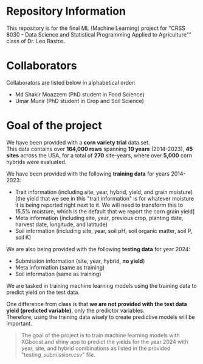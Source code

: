 # Repository Information

This repository is for the final ML (Machine Learning) project for "CRSS 8030 - Data Science and Statistical Programming Applied to Agriculture"" class of Dr. Leo Bastos.


# Collaborators

Collaborators are listed below in alphabetical order:

- Md Shakir Moazzem (PhD student in Food Science)
- Umar Munir (PhD student in Crop and Soil Science)

# Goal of the project

We have been provided with a **corn variety trial** data set.  
This data contains over **164,000 rows** spanning **10 years** (2014-2023), **45 sites** across the USA, for a total of **270** site-years, where over **5,000** corn hybrids were evaluated.  

We have been provided with the following **training data** for years 2014-2023:   

  - Trait information (including site, year, hybrid, yield, and grain moisture) [the yield that we see in this "trait information" is for whatever moisture it is being reported right next to it. We will need to transform this to 15.5% moisture, which is the default that we report the corn grain yield] 
  - Meta information (including site, year, previous crop, planting date, harvest date, longitude, and latitude)  
  - Soil information (including site, year, soil pH, soil organic matter, soil P, soil K)  

We are also being provided with the following **testing data** for year 2024:  
  - Submission information (site, year, hybrid, **no yield**)  
  - Meta information (same as training)  
  - Soil information (same as training)  

We are tasked in training machine learning models using the training data to predict yield on the test data.  

One difference from class is that **we are not provided with the test data yield (predicted variable)**, only the predictor variables.  
Therefore, using the training data wisely to create predictive models will be important. 

> The goal of the project is to train machine learning models with XGboost and shiny app to predict the yields for the year 2024 with year, site, and hybrid combinations as listed in the provided "testing_submission.csv" file.

